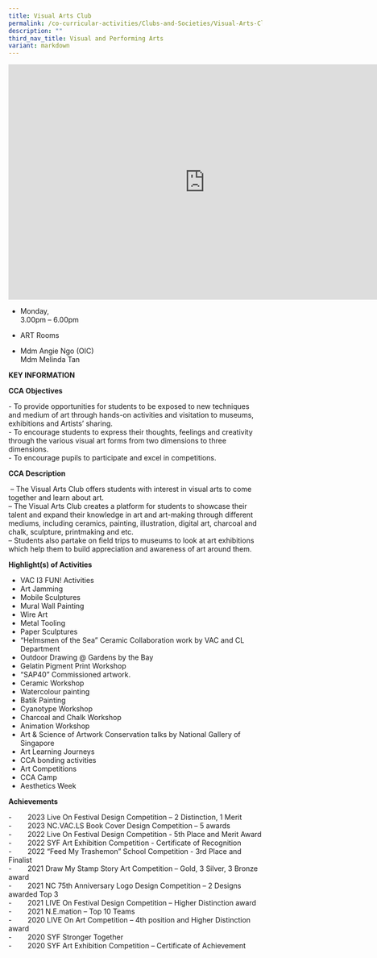 ```yaml
---
title: Visual Arts Club
permalink: /co-curricular-activities/Clubs-and-Societies/Visual-Arts-Club/
description: ""
third_nav_title: Visual and Performing Arts
variant: markdown
---
```

<iframe allowfullscreen="true" height="467" width="780" frameborder="0" src="https://docs.google.com/presentation/d/e/2PACX-1vRYJPlD50MlgQDmg7fsS0ZjGrR1hYbAAb54uTzowHGeqCoyOaLAtJJwXnl3w_R8ocfapm5H-1glLz8V/embed?start=true&amp;loop=true&amp;delayms=5000"></iframe>

*   Monday,  
    3.00pm – 6.00pm

*   ART Rooms

*   Mdm Angie Ngo (OIC)  
    Mdm Melinda Tan
		
**KEY INFORMATION**

**CCA Objectives**

\- To provide opportunities for students to be exposed to new techniques and medium of art through hands-on activities and visitation to museums, exhibitions and Artists’ sharing.<br>
\- To encourage students to express their thoughts, feelings and creativity through the various visual art forms from two dimensions to three dimensions.<br>
\- To encourage pupils to participate and excel in competitions.

**CCA Description**

&nbsp;– The Visual Arts Club offers students with interest in visual arts to come together and learn about art.<br>
– The Visual Arts Club creates a platform for students to showcase their talent and expand their knowledge in art and art-making through different mediums, including ceramics, painting, illustration, digital art, charcoal and chalk, sculpture, printmaking and etc.<br>
– Students also partake on field trips to museums to look at art exhibitions which help them to build appreciation and awareness of art around them.

**Highlight(s) of Activities** <br>

- VAC I3 FUN! Activities <br>
- Art Jamming<br>
- Mobile Sculptures <br> 
- Mural Wall Painting<br>
- Wire Art <br>
-  Metal Tooling<br>
-  Paper Sculptures<br>
- “Helmsmen of the Sea” Ceramic Collaboration work by VAC and CL Department<br>
- Outdoor Drawing @ Gardens by the Bay<br>
- Gelatin Pigment Print Workshop<br>
- “SAP40” Commissioned artwork.<br>
- Ceramic Workshop<br>
- Watercolour painting<br>
- Batik Painting<br>
- Cyanotype Workshop<br>
- Charcoal and Chalk Workshop<br>
- Animation Workshop<br>
- Art &amp; Science of Artwork Conservation talks by National Gallery of Singapore<br>
- Art Learning Journeys<br>
- CCA bonding activities <br>
- Art Competitions<br>
- CCA Camp<br>
- Aesthetics Week

  

**Achievements**<br>
         
\-&nbsp;&nbsp;&nbsp;&nbsp;&nbsp;&nbsp;&nbsp; 2023 Live On Festival Design Competition – 2 Distinction, 1 Merit<br>
\-&nbsp;&nbsp;&nbsp;&nbsp;&nbsp;&nbsp;&nbsp; 2023 NC.VAC.LS Book Cover Design Competition – 5 awards <br>
\-&nbsp;&nbsp;&nbsp;&nbsp;&nbsp;&nbsp;&nbsp; 2022 Live On Festival Design Competition - 5th Place and Merit Award<br>
\-&nbsp;&nbsp;&nbsp;&nbsp;&nbsp;&nbsp;&nbsp; 2022 SYF Art Exhibition Competition - Certificate of Recognition<br>
\-&nbsp;&nbsp;&nbsp;&nbsp;&nbsp;&nbsp;&nbsp; 2022 “Feed My Trashemon” School Competition - 3rd Place and Finalist<br>
\-&nbsp;&nbsp;&nbsp;&nbsp;&nbsp;&nbsp;&nbsp; 2021 Draw My Stamp Story Art Competition – Gold, 3 Silver, 3 Bronze award<br>
\-&nbsp;&nbsp;&nbsp;&nbsp;&nbsp;&nbsp;&nbsp; 2021 NC 75th Anniversary Logo Design Competition – 2 Designs awarded Top 3<br>
\-&nbsp;&nbsp;&nbsp;&nbsp;&nbsp;&nbsp;&nbsp; 2021 LIVE On Festival Design Competition – Higher Distinction award<br>
\-&nbsp;&nbsp;&nbsp;&nbsp;&nbsp;&nbsp;&nbsp; 2021 N.E.mation – Top 10 Teams<br>
\-&nbsp;&nbsp;&nbsp;&nbsp;&nbsp;&nbsp;&nbsp; 2020 LIVE On Art Competition – 4th position and Higher Distinction award<br>
\-&nbsp;&nbsp;&nbsp;&nbsp;&nbsp;&nbsp;&nbsp; 2020 SYF Stronger Together<br>
\-&nbsp;&nbsp;&nbsp;&nbsp;&nbsp;&nbsp;&nbsp; 2020 SYF Art Exhibition Competition – Certificate of Achievement<br>